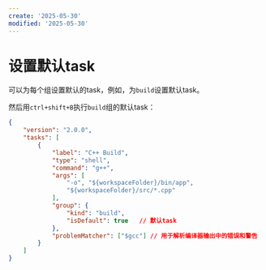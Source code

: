 ```yaml
---
create: '2025-05-30'
modified: '2025-05-30'
---
```


# 设置默认task

可以为每个组设置默认的task，例如，为`build`设置默认task。

然后用`ctrl+shift+B`执行`build`组的默认task：

```json
{
    "version": "2.0.0",
    "tasks": [
        {
            "label": "C++ Build",
            "type": "shell",
            "command": "g++",
            "args": [
                "-o", "${workspaceFolder}/bin/app",
                "${workspaceFolder}/src/*.cpp"
            ],
            "group": {
                "kind": "build",
                "isDefault": true	// 默认task
            },
            "problemMatcher": ["$gcc"] // 用于解析编译器输出中的错误和警告
        }
    ]
}
```
